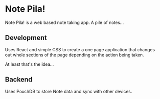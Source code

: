 # Note Pila!

Note Pila! is a web based note taking app.  A pile of notes...

## Development

Uses React and simple CSS to create a one page application that changes out whole sections of the page depending on the action being taken.

At least that's the idea...


## Backend

Uses PouchDB to store Note data and sync with other devices.
